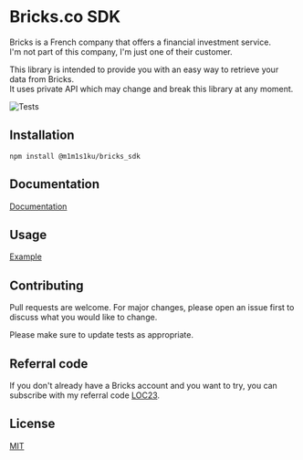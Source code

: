 # Bricks.co SDK

Bricks is a French company that offers a financial investment service.  
I'm not part of this company, I'm just one of their customer.

This library is intended to provide you with an easy way to retrieve your data from Bricks.  
It uses private API which may change and break this library at any moment.

![Tests](https://github.com/m1m1s1ku/bricks_sdk/actions/workflows/ci.yml/badge.svg)

## Installation

```
npm install @m1m1s1ku/bricks_sdk
```

## Documentation

[Documentation](https://m1m1s1ku.github.io/bricks_sdk/)

## Usage

[Example](https://github.com/m1m1s1ku/bricks_sdk/blob/main/call-all-apis.ts)

## Contributing

Pull requests are welcome. For major changes, please open an issue first to discuss what you would like to change.

Please make sure to update tests as appropriate.

## Referral code

If you don't already have a Bricks account and you want to try, you can subscribe with my referral code [LOC23](https://app.bricks.co/sign-up/LOC23).

## License

[MIT](./LICENSE)
